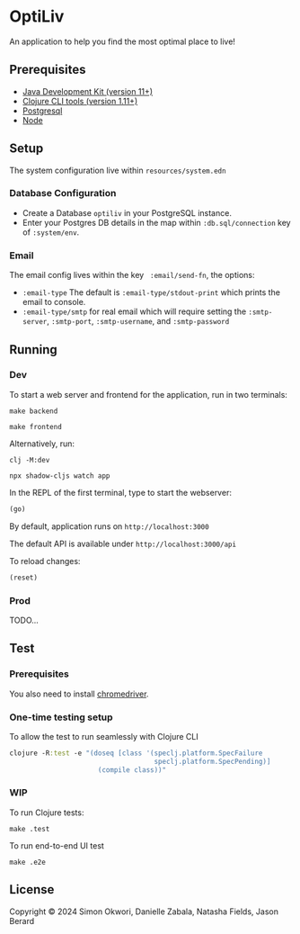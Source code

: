 # OptiLiv

An application to help you find the most optimal place to live!
 
## Prerequisites

- [Java Development Kit (version 11+)](https://bell-sw.com/pages/downloads/)
- [Clojure CLI tools (version 1.11+)](https://clojure.org/guides/install_clojure)
- [Postgresql](https://www.postgresql.org/download)
- [Node](https://nodejs.org/en/download)

## Setup
The system configuration live within `resources/system.edn`

### Database Configuration
- Create a Database `optiliv` in your PostgreSQL instance.
- Enter your Postgres DB details in the map within `:db.sql/connection` key of `:system/env`.

### Email 
The email config lives within the key ` :email/send-fn`, the options:

- `:email-type` The default is `:email-type/stdout-print` which prints the email to console.
- `:email-type/smtp` for real email which will require setting the `:smtp-server`, `:smtp-port`, `:smtp-username`,
  and `:smtp-password`

## Running
### Dev
To start a web server and frontend for the application, run in two terminals:
```shell
make backend
```
```shell
make frontend
```
Alternatively, run:
```shell
clj -M:dev
```
```shell
npx shadow-cljs watch app
```

In the REPL of the first terminal, type to start the webserver:
```clojure
(go) 
```

By default, application runs on `http://localhost:3000`

The default API is available under `http://localhost:3000/api`

To reload changes:

```clojure
(reset)
```

### Prod
TODO...

## Test
### Prerequisites
You also need to install
[chromedriver](https://github.com/SeleniumHQ/selenium/wiki/ChromeDriver).

### One-time testing setup
To allow the test to run seamlessly with Clojure CLI
```clojure
clojure -R:test -e "(doseq [class '(speclj.platform.SpecFailure
                                    speclj.platform.SpecPending)]
                      (compile class))"
```

### WIP
To run Clojure tests:
```shell
make .test
```
To run end-to-end UI test
```shell
make .e2e
```

## License

Copyright © 2024 Simon Okwori, Danielle Zabala, Natasha Fields, Jason Berard
